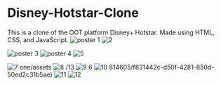 # Disney-Hotstar-Clone
This is a clone of the OOT platform Disney+ Hotstar.
Made using HTML, CSS, and JavaScript.
![poster 1](https://github.com/SudiptaPandaa/Disney-Hotstar-Clone/assets/136814605/cc8fcf92-8c4e-49a1-85d5-dee864dc9682)
![2](https://github.com/SudiptaPandaa/Disney-Hotstar-Clone/assets/136814605/3b9be8a3-b6d4-4ec1-b450-987cc6f89056)

![poster 3](https://github.com/SudiptaPandaa/Disney-Hotstar-Clone/assets/136814605/dd43e486-c376-4a46-8593-3631d8fbc0a0)
![poster 4](https://github.com/SudiptaPandaa/Disney-Hotstar-Clone/assets/136814605/35f375d8-7da6-4dfa-a6e9-40f12328cb9c)
![5](https://github.com/SudiptaPandaa/Disney-Hotstar-Clone/assets/136814605/2984eb8b-d562-407f-bddf-d8a99cb2bdd2)

![7](https://github.com/SudiptaPandaa/Disney-Hotstar-Clone/assets/136814605/59464066-2ea0-49ae-9761-784a8927a633)
one/assets
![8](https://github.com/SudiptaPandaa/Disney-Hotstar-Clone/assets/136814605/fe60b74e-bd8b-4fd4-a278-78879f413c48)
/13
![9](https://github.com/SudiptaPandaa/Disney-Hotstar-Clone/assets/136814605/9d146d2c-fca9-4bbb-b0b1-ea4a5f48e9a0)
6
![10](https://github.com/SudiptaPandaa/Disney-Hotstar-Clone/assets/136814605/8a79f8e9-ca88-40ee-b870-434257593260)
814605/f831442c-d50f-4281-850d-50ed2c31b5ae)
![11](https://github.com/SudiptaPandaa/Disney-Hotstar-Clone/assets/136814605/ced505b8-f75f-43e2-b970-b3b0053b610a)
![12](https://github.com/SudiptaPandaa/Disney-Hotstar-Clone/assets/136814605/bfcc5ec6-b62d-4f7d-bc21-52ba7d1c5a96)
